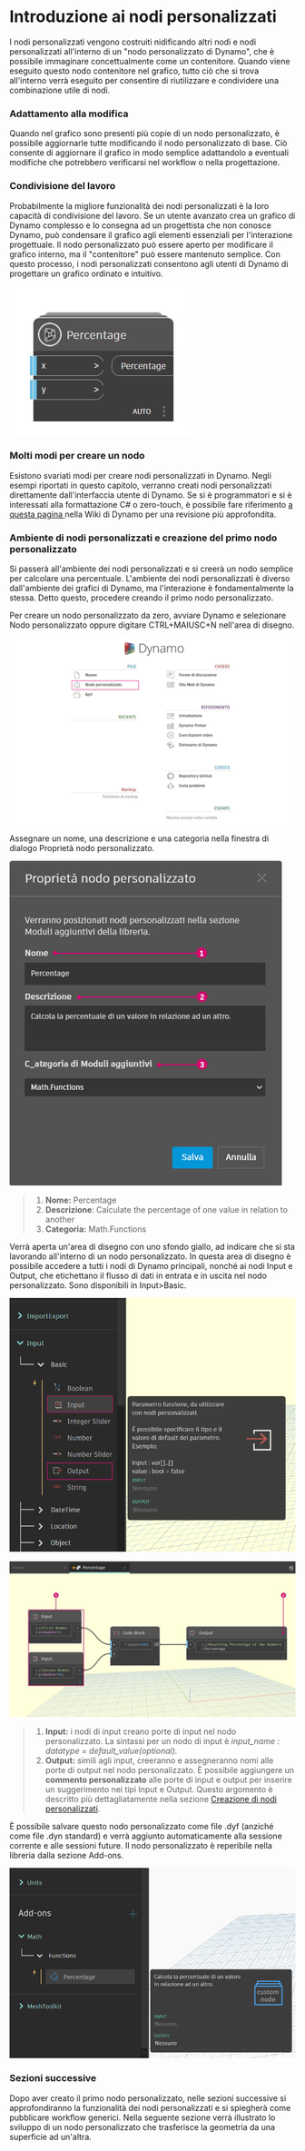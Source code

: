 # Introduzione ai nodi personalizzati

I nodi personalizzati vengono costruiti nidificando altri nodi e nodi personalizzati all'interno di un "nodo personalizzato di Dynamo", che è possibile immaginare concettualmente come un contenitore. Quando viene eseguito questo nodo contenitore nel grafico, tutto ciò che si trova all'interno verrà eseguito per consentire di riutilizzare e condividere una combinazione utile di nodi.

### Adattamento alla modifica

Quando nel grafico sono presenti più copie di un nodo personalizzato, è possibile aggiornarle tutte modificando il nodo personalizzato di base. Ciò consente di aggiornare il grafico in modo semplice adattandolo a eventuali modifiche che potrebbero verificarsi nel workflow o nella progettazione.

### Condivisione del lavoro

Probabilmente la migliore funzionalità dei nodi personalizzati è la loro capacità di condivisione del lavoro. Se un utente avanzato crea un grafico di Dynamo complesso e lo consegna ad un progettista che non conosce Dynamo, può condensare il grafico agli elementi essenziali per l'interazione progettuale. Il nodo personalizzato può essere aperto per modificare il grafico interno, ma il "contenitore" può essere mantenuto semplice. Con questo processo, i nodi personalizzati consentono agli utenti di Dynamo di progettare un grafico ordinato e intuitivo.

![](../images/6-1/1/customnodeintro-worksharing01.jpg)

### Molti modi per creare un nodo

Esistono svariati modi per creare nodi personalizzati in Dynamo. Negli esempi riportati in questo capitolo, verranno creati nodi personalizzati direttamente dall'interfaccia utente di Dynamo. Se si è programmatori e si è interessati alla formattazione C# o zero-touch, è possibile fare riferimento [a questa pagina ](https://github.com/DynamoDS/Dynamo/wiki/How-To-Create-Your-Own-Nodes)nella Wiki di Dynamo per una revisione più approfondita.

### Ambiente di nodi personalizzati e creazione del primo nodo personalizzato

Si passerà all'ambiente dei nodi personalizzati e si creerà un nodo semplice per calcolare una percentuale. L'ambiente dei nodi personalizzati è diverso dall'ambiente dei grafici di Dynamo, ma l'interazione è fondamentalmente la stessa. Detto questo, procedere creando il primo nodo personalizzato.

Per creare un nodo personalizzato da zero, avviare Dynamo e selezionare Nodo personalizzato oppure digitare CTRL+MAIUSC+N nell'area di disegno.

![](../images/6-1/1/customnodeintro-customnodeenvironment01.jpg)

Assegnare un nome, una descrizione e una categoria nella finestra di dialogo Proprietà nodo personalizzato.

![](../images/6-1/1/customnodeintro-customnodeenvironment02.jpg)

> 1. **Nome:** Percentage
> 2. **Descrizione**: Calculate the percentage of one value in relation to another
> 3. **Categoria:** Math.Functions

Verrà aperta un'area di disegno con uno sfondo giallo, ad indicare che si sta lavorando all'interno di un nodo personalizzato. In questa area di disegno è possibile accedere a tutti i nodi di Dynamo principali, nonché ai nodi Input e Output, che etichettano il flusso di dati in entrata e in uscita nel nodo personalizzato. Sono disponibili in Input>Basic.

![](../images/6-1/1/customnodeintro-customnodeenvironment03.jpg)

![](../images/6-1/1/customnodeintro-customnodeenvironment04.jpg)

> 1. **Input:** i nodi di input creano porte di input nel nodo personalizzato. La sintassi per un nodo di input è _input_name : datatype = default_value(optional)._
> 2. **Output:** simili agli input, creeranno e assegneranno nomi alle porte di output nel nodo personalizzato. È possibile aggiungere un **commento personalizzato** alle porte di input e output per inserire un suggerimento nei tipi Input e Output. Questo argomento è descritto più dettagliatamente nella sezione [Creazione di nodi personalizzati](2-creating.md).

È possibile salvare questo nodo personalizzato come file .dyf (anziché come file .dyn standard) e verrà aggiunto automaticamente alla sessione corrente e alle sessioni future. Il nodo personalizzato è reperibile nella libreria dalla sezione Add-ons.

![](../images/6-1/1/customnodeintro-customnodeenvironment05.jpg)

### Sezioni successive

Dopo aver creato il primo nodo personalizzato, nelle sezioni successive si approfondiranno la funzionalità dei nodi personalizzati e si spiegherà come pubblicare workflow generici. Nella seguente sezione verrà illustrato lo sviluppo di un nodo personalizzato che trasferisce la geometria da una superficie ad un'altra.
